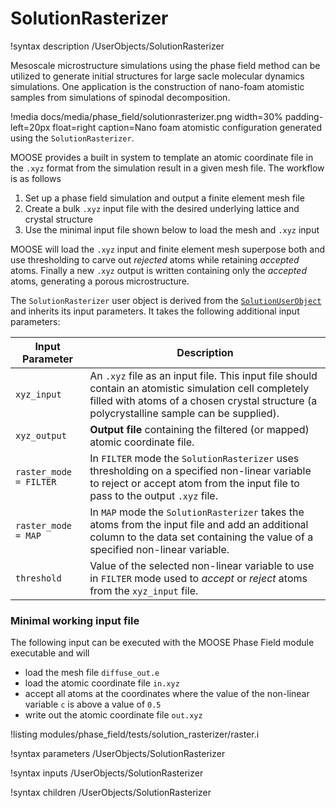 
# SolutionRasterizer
!syntax description /UserObjects/SolutionRasterizer

Mesoscale microstructure simulations using the phase field method can be utilized to generate initial structures for large sacle molecular dynamics simulations. One application is the construction of nano-foam atomistic samples from simulations of spinodal decomposition.

!media docs/media/phase_field/solutionrasterizer.png width=30% padding-left=20px float=right caption=Nano foam atomistic configuration generated using the `SolutionRasterizer`.

MOOSE provides a built in system to template an atomic coordinate file in the `.xyz` format from the simulation result in a given mesh file. The workflow is as follows

1. Set up a phase field simulation and output a finite element mesh file
2. Create a bulk `.xyz` input file with the desired underlying lattice and crystal structure
3. Use the minimal input file shown below to load the mesh and `.xyz` input

MOOSE will load the `.xyz` input and finite element mesh superpose both and use thresholding to carve out _rejected_ atoms while retaining _accepted_ atoms. Finally a new `.xyz` output is written containing only the _accepted_ atoms, generating a porous microstructure.

The `SolutionRasterizer` user object is derived from the [`SolutionUserObject`](/wiki/MooseSystems/UserObjects/SolutionUserObject) and inherits its input parameters. It takes the following additional input parameters:

|Input Parameter | Description|
|----------------|------------|
|`xyz_input`     | An `.xyz` file as an input file. This input file should contain an atomistic simulation cell completely filled with atoms of a chosen crystal structure (a polycrystalline sample can be supplied). |
|`xyz_output`    | **Output file** containing the filtered (or mapped) atomic coordinate file. |
| `raster_mode = FILTER`  | In `FILTER` mode the `SolutionRasterizer` uses thresholding on a specified non-linear variable to reject or accept atom from the input file to pass to the output `.xyz` file.|
| `raster_mode = MAP`     | In `MAP` mode the `SolutionRasterizer` takes the atoms from the input file and add an additional column to the data set containing the value of a specified non-linear variable.|
| `threshold`    | Value of the selected non-linear variable to use in `FILTER` mode used to _accept_ or _reject_ atoms from the `xyz_input` file.|

### Minimal working input file

The following input can be executed with the MOOSE Phase Field module executable and will

* load the mesh file `diffuse_out.e`
* load the atomic coordinate file `in.xyz`
* accept all atoms at the coordinates where the value of the non-linear variable `c` is above a value of `0.5`
* write out the atomic coordinate file `out.xyz`

!listing modules/phase_field/tests/solution_rasterizer/raster.i

!syntax parameters /UserObjects/SolutionRasterizer

!syntax inputs /UserObjects/SolutionRasterizer

!syntax children /UserObjects/SolutionRasterizer
